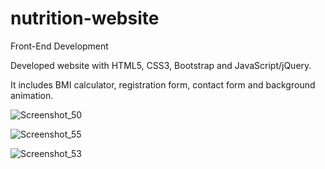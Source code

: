 # nutrition-website
Front-End Development

Developed website with HTML5, CSS3, Bootstrap and JavaScript/jQuery.

It includes BMI calculator, registration form, contact form and background animation.

![Screenshot_50](https://user-images.githubusercontent.com/129271569/230723933-87bf65ab-8e26-4aa6-a2ac-9cdb90354809.png)

![Screenshot_55](https://user-images.githubusercontent.com/129271569/230723959-c59fd194-b65c-4957-a46d-f6f55e5fcab0.png)

![Screenshot_53](https://user-images.githubusercontent.com/129271569/230723982-d8ebdd76-83a4-4581-ad22-0cedc21579cc.png)
